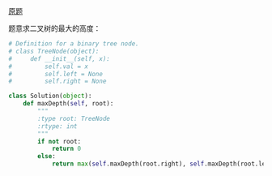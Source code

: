 [原题](https://leetcode.com/problems/maximum-depth-of-binary-tree/)

题意求二叉树的最大的高度：

```Python
# Definition for a binary tree node.
# class TreeNode(object):
#     def __init__(self, x):
#         self.val = x
#         self.left = None
#         self.right = None

class Solution(object):
    def maxDepth(self, root):
        """
        :type root: TreeNode
        :rtype: int
        """
        if not root:
            return 0
        else:
            return max(self.maxDepth(root.right), self.maxDepth(root.left)) + 1
        
```
